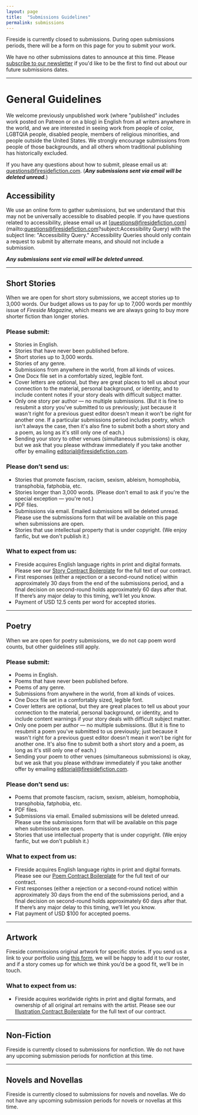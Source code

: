 ```yaml
---
layout: page
title:  "Submissions Guidelines"
permalink: submissions
---
```


Fireside is currently closed to submissions. During open submissions periods, there will be a form on this page for you to submit your work.

We have no other submissions dates to announce at this time. Please [subscribe to our newsletter](https://firesidefictioncompany.us7.list-manage.com/subscribe/post?u=0c60ee4cf297215c61d55e861&amp;id=afc8f5cf09) if you'd like to be the first to find out about our future submissions dates.

---

# General Guidelines

We welcome previously unpublished work (where "published" includes work posted on Patreon or on a blog) in English from all writers anywhere in the world, and we are interested in seeing work from people of color, LGBTQIA people, disabled people, members of religious minorities, and people outside the United States. We strongly encourage submissions from people of those backgrounds, and all others whom traditional publishing has historically excluded.

If you have any questions about how to submit, please email us at: [questions@firesidefiction.com](mailto:questions@firesidefiction.com). (**_Any submissions sent via email will be deleted unread._**)

## Accessibility
We use an online form to gather submissions, but we understand that this may not be universally accessible to disabled people. If you have questions related to accessibility, please email us at [questions@firesidefiction.com](mailto:questions@firesidefiction.com?subject:Accessibility Query) with the subject line: "Accessibility Query." Accessibility Queries should only contain a request to submit by alternate means, and should not include a submission.

**_Any submissions sent via email will be deleted unread._**

----

## Short Stories

When we are open for short story submissions, we accept stories up to 3,000 words. Our budget allows us to pay for up to 7,000 words per monthly issue of _Fireside Magazine_, which means we are always going to buy more shorter fiction than longer stories.

### Please submit:
- Stories in English.
- Stories that have never been published before.
- Short stories up to 3,000 words.
- Stories of any genre.
- Submissions from anywhere in the world, from all kinds of voices.
- One Docx file set in a comfortably sized, legible font.
- Cover letters are optional, but they are great places to tell us about your connection to the material, personal background, or identity, and to include content notes if your story deals with difficult subject matter.
- Only one story per author — no multiple submissions. (But it is fine to resubmit a story you've submitted to us previously; just because it wasn't right for a previous guest editor doesn't mean it won't be right for another one. If a particular submissions period includes poetry, which isn't always the case, then it's also fine to submit both a short story and a poem, as long as it's still only one of each.)
- Sending your story to other venues (simultaneous submissions) is okay, but we ask that you please withdraw immediately if you take another offer by emailing [editorial@firesidefiction.com](mailto:editorial@firesidefiction.com).

### Please don’t send us:
- Stories that promote fascism, racism, sexism, ableism, homophobia, transphobia, fatphobia, etc.
- Stories longer than 3,000 words. (Please don't email to ask if you're the special exception — you're not.)
- PDF files.
- Submissions via email. Emailed submissions will be deleted unread. Please use the submissions form that will be available on this page when submissions are open.
- Stories that use intellectual property that is under copyright. (We enjoy fanfic, but we don't publish it.)

### What to expect from us:
- Fireside acquires English language rights in print and digital formats. Please see our [Story Contract Boilerplate](https://firesidefiction.com/legal/story-contract-boilerplate) for the full text of our contract.
- First responses (either a rejection or a second-round notice) within approximately 30 days from the end of the submissions period, and a final decision on second-round holds approximately 60 days after that. If there’s any major delay to this timing, we’ll let you know.
- Payment of USD 12.5 cents per word for accepted stories.

----

## Poetry
When we are open for poetry submissions, we do not cap poem word counts, but other guidelines still apply.

### Please submit:
- Poems in English.
- Poems that have never been published before.
- Poems of any genre.
- Submissions from anywhere in the world, from all kinds of voices.
- One Docx file set in a comfortably sized, legible font.
- Cover letters are optional, but they are great places to tell us about your connection to the material, personal background, or identity, and to include content warnings if your story deals with difficult subject matter.
- Only one poem per author — no multiple submissions. (But it is fine to resubmit a poem you've submitted to us previously; just because it wasn't right for a previous guest editor doesn't mean it won't be right for another one. It's also fine to submit both a short story and a poem, as long as it's still only one of each.)
- Sending your poem to other venues (simultaneous submissions) is okay, but we ask that you please withdraw immediately if you take another offer by emailing [editorial@firesidefiction.com](mailto:editorial@firesidefiction.com).

### Please don’t send us:
- Poems that promote fascism, racism, sexism, ableism, homophobia, transphobia, fatphobia, etc.
- PDF files.
- Submissions via email. Emailed submissions will be deleted unread. Please use the submissions form that will be available on this page when submissions are open.
- Stories that use intellectual property that is under copyright. (We enjoy fanfic, but we don't publish it.)

### What to expect from us:
- Fireside acquires English language rights in print and digital formats. Please see our [Poem Contract Boilerplate](https://firesidefiction.com/legal/poetry-contract-boilerplate) for the full text of our contract.
- First responses (either a rejection or a second-round notice) within approximately 30 days from the end of the submissions period, and a final decision on second-round holds approximately 60 days after that. If there’s any major delay to this timing, we’ll let you know.
- Flat payment of USD $100 for accepted poems.

----

## Artwork
Fireside commissions original artwork for specific stories. If you send us a link to your portfolio using [this form](https://airtable.com/shrRp0NTQzX2Edf2Y), we will be happy to add it to our roster, and if a story comes up for which we think you’d be a good fit, we’ll be in touch.

### What to expect from us:
- Fireside acquires worldwide rights in print and digital formats, and ownership of all original art remains with the artist. Please see our [Illustration Contract Boilerplate](https://firesidefiction.com/legal/illustration-contract-boilerplate) for the full text of our contract.

----

## Non-Fiction

Fireside is currently closed to submissions for nonfiction. We do not have any upcoming submission periods for nonfiction at this time.

----

## Novels and Novellas

Fireside is currently closed to submissions for novels and novellas. We do not have any upcoming submission periods for novels or novellas at this time.
